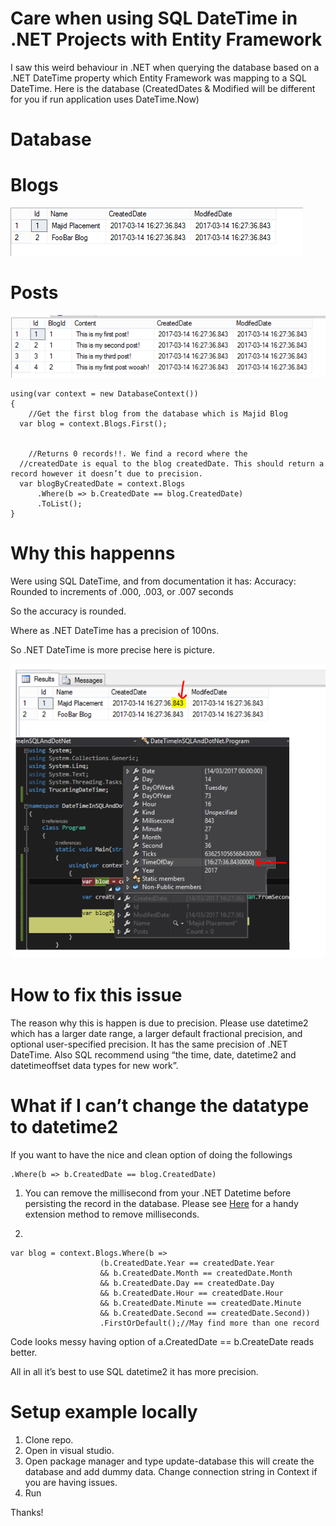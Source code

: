 # Care when using SQL DateTime in .NET Projects with Entity Framework

I saw this weird behaviour in .NET when querying the database based on a .NET DateTime property which Entity Framework was mapping to a SQL DateTime. Here is the database (CreatedDates & Modified will be different for you if run application uses DateTime.Now)

# Database 
# Blogs
![Image of Blogs DB](https://github.com/mh453Uol/.NET-DateTime-And-Sql-DateTime-Issues/blob/master/BlogsImg.PNG)

# Posts
![Image of Posts DB](https://github.com/mh453Uol/.NET-DateTime-And-Sql-DateTime-Issues/blob/master/PostsImg.PNG) 
```
using(var context = new DatabaseContext())
{
	//Get the first blog from the database which is Majid Blog
  var blog = context.Blogs.First(); 

		
	//Returns 0 records!!. We find a record where the 
  //createdDate is equal to the blog createdDate. This should return a record however it doesn’t due to precision.
  var blogByCreatedDate = context.Blogs
      .Where(b => b.CreatedDate == blog.CreatedDate)
      .ToList();
}
```
# Why this happenns
Were using SQL DateTime, and from documentation it has:
Accuracy: Rounded to increments of .000, .003, or .007 seconds

So the accuracy is rounded.

Where as .NET DateTime has a precision of 100ns.

So .NET DateTime is more precise here is picture. 

![Image of Precision](https://github.com/mh453Uol/.NET-DateTime-And-Sql-DateTime-Issues/blob/master/Precision.png) 

  
# How to fix this issue

The reason why this is happen is due to precision. Please use datetime2 which has a larger date range, a larger default fractional precision, and optional user-specified precision. It has the same precision of .NET DateTime. Also SQL recommend using “the time, date, datetime2 and datetimeoffset data types for new work”.

# What if I can’t change the datatype to datetime2

If you want to have the nice and clean option of doing the followings 
```
.Where(b => b.CreatedDate == blog.CreatedDate)
```

1.	You can remove the millisecond from your .NET Datetime before persisting the record in the database. Please see [Here](https://github.com/mh453Uol/.NET-DateTime-And-Sql-DateTime-Issues/blob/master/TrucatingDateTime/TruncateDateTime.cs) for a handy extension method to remove milliseconds.

2.  
```
var blog = context.Blogs.Where(b =>
                    (b.CreatedDate.Year == createdDate.Year
                    && b.CreatedDate.Month == createdDate.Month
                    && b.CreatedDate.Day == createdDate.Day
                    && b.CreatedDate.Hour == createdDate.Hour
                    && b.CreatedDate.Minute == createdDate.Minute
                    && b.CreatedDate.Second == createdDate.Second))
                    .FirstOrDefault();//May find more than one record
```
Code looks messy having option of a.CreatedDate == b.CreateDate reads better.

All in all it’s best to use SQL datetime2 it has more precision.

# Setup example locally
1. Clone repo.
2. Open in visual studio.
3. Open package manager and type update-database this will create the database and add dummy data. Change connection string in Context if you are having issues.
4. Run 

Thanks!
	


